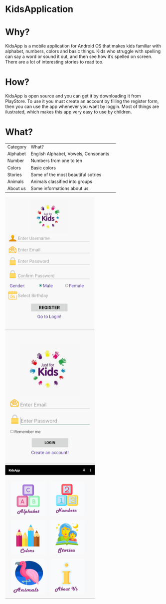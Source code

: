 # KidsApplication

<h1>Why?</h1>
<p>KidsApp is a mobile application for Android OS that makes kids familiar with alphabet, numbers, colors and basic things. Kids who struggle with spelling can say a word or sound it out, and then see how it’s spelled on screen. There are a lot of interesting stories to read too.</p>
<h1>How?</h1>
<p>KidsApp is open source and you can get it by downloading it from PlayStore. To use it you must create an account by filling the register form, then you can use the app whenever you want by loggin. Most of things are ilustrated, which makes this app very easy to use by children.</p>
<h1>What?</h1>
<table>
<tr><td>Category</td><td>What?<td></tr>
<tr><td>Alphabet</td><td>English Alphabet, Vowels, Consonants</td></tr>
<tr><td>Number</td><td>Numbers from one to ten</td></tr>
<tr><td>Colors</td><td>Basic colors</td></tr>
<tr><td>Stories</td><td>Some of the most beautiful sotries</td></tr>
<tr><td>Animals</td><td>Animals classified into groups</td></tr>
<tr><td>About us</td><td>Some informations about us</td></tr>
</table>
<img src="Images/register.png"/>
<img src="Images/login.png"/>
<img src="Images/home.png"/>
